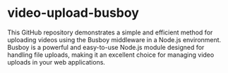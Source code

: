 # video-upload-busboy
This GitHub repository demonstrates a simple and efficient method for uploading videos using the Busboy middleware in a Node.js environment. Busboy is a powerful and easy-to-use Node.js module designed for handling file uploads, making it an excellent choice for managing video uploads in your web applications.
